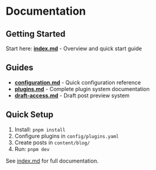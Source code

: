 # Documentation

## Getting Started

Start here: **[index.md](index.md)** - Overview and quick start guide

## Guides

- **[configuration.md](configuration.md)** - Quick configuration reference
- **[plugins.md](plugins.md)** - Complete plugin system documentation
- **[draft-access.md](draft-access.md)** - Draft post preview system

## Quick Setup

1. Install: `pnpm install`
2. Configure plugins in `config/plugins.yaml`
3. Create posts in `content/blog/`
4. Run: `pnpm dev`

See [index.md](index.md) for full documentation.
